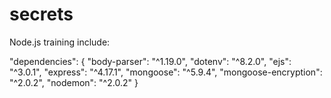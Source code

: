 # secrets
Node.js training include:

  "dependencies": {
    "body-parser": "^1.19.0",
    "dotenv": "^8.2.0",
    "ejs": "^3.0.1",
    "express": "^4.17.1",
    "mongoose": "^5.9.4",
    "mongoose-encryption": "^2.0.2",
    "nodemon": "^2.0.2"
  }
